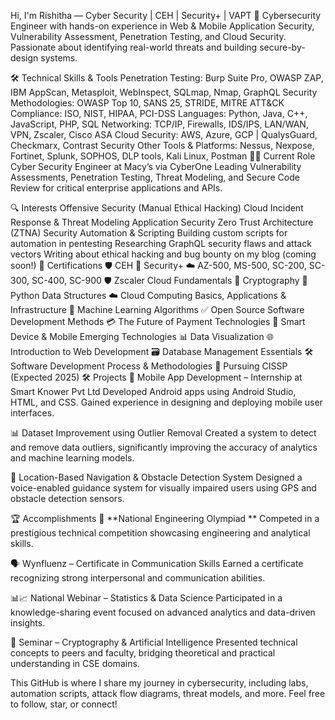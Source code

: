 Hi, I'm Rishitha — Cyber Security | CEH | Security+ | VAPT
🔐 Cybersecurity Engineer with hands-on experience in Web & Mobile Application Security, Vulnerability Assessment, Penetration Testing, and Cloud Security. Passionate about identifying real-world threats and building secure-by-design systems.

🛠️ Technical Skills & Tools
Penetration Testing: Burp Suite Pro, OWASP ZAP, IBM AppScan, Metasploit, WebInspect, SQLmap, Nmap, GraphQL
Security Methodologies: OWASP Top 10, SANS 25, STRIDE, MITRE ATT&CK
Compliance: ISO, NIST, HIPAA, PCI-DSS
Languages: Python, Java, C++, JavaScript, PHP, SQL
Networking: TCP/IP, Firewalls, IDS/IPS, LAN/WAN, VPN, Zscaler, Cisco ASA
Cloud Security: AWS, Azure, GCP | QualysGuard, Checkmarx, Contrast Security
Other Tools & Platforms: Nessus, Nexpose, Fortinet, Splunk, SOPHOS, DLP tools, Kali Linux, Postman
👩‍💻 Current Role
Cyber Security Engineer at Macy’s via CyberOne
Leading Vulnerability Assessments, Penetration Testing, Threat Modeling, and Secure Code Review for critical enterprise applications and APIs.

🔍 Interests
Offensive Security (Manual Ethical Hacking)
Cloud Incident Response & Threat Modeling
Application Security
Zero Trust Architecture (ZTNA)
Security Automation & Scripting
Building custom scripts for automation in pentesting
Researching GraphQL security flaws and attack vectors
Writing about ethical hacking and bug bounty on my blog (coming soon!)
📜 Certifications
🛡️ CEH
🔐 Security+
☁️ AZ-500, MS-500, SC-200, SC-300, SC-400, SC-900
🛡️ Zscaler Cloud Fundamentals
🔐 Cryptography
🐍 Python Data Structures
☁️ Cloud Computing Basics, Applications & Infrastructure
🤖 Machine Learning Algorithms
✅ Open Source Software Development Methods
💳 The Future of Payment Technologies
📱 Smart Device & Mobile Emerging Technologies
📊 Data Visualization
🌐 Introduction to Web Development
🗃️ Database Management Essentials
🛠️ Software Development Process & Methodologies
🧠 Pursuing CISSP (Expected 2025)
🛠️ Projects
📱 Mobile App Development – Internship at Smart Knower Pvt Ltd
Developed Android apps using Android Studio, HTML, and CSS. Gained experience in designing and deploying mobile user interfaces.

📊 Dataset Improvement using Outlier Removal
Created a system to detect and remove data outliers, significantly improving the accuracy of analytics and machine learning models.

🧭 Location-Based Navigation & Obstacle Detection System
Designed a voice-enabled guidance system for visually impaired users using GPS and obstacle detection sensors.

🏆 Accomplishments
🏅 **National Engineering Olympiad **
Competed in a prestigious technical competition showcasing engineering and analytical skills.

🗣️ Wynfluenz – Certificate in Communication Skills
Earned a certificate recognizing strong interpersonal and communication abilities.

📊📈 National Webinar – Statistics & Data Science
Participated in a knowledge-sharing event focused on advanced analytics and data-driven insights.

🧠 Seminar – Cryptography & Artificial Intelligence
Presented technical concepts to peers and faculty, bridging theoretical and practical understanding in CSE domains.

This GitHub is where I share my journey in cybersecurity, including labs, automation scripts, attack flow diagrams, threat models, and more.
Feel free to follow, star, or connect!
